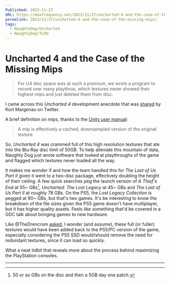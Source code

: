 ```yaml
---
Published: 2023-11-27
URL: https://maxfrequency.net/2023/11/27/uncharted-4-and-the-case-of-the-missing-mips/
permalink: 2023/11/27/uncharted-4-and-the-case-of-the-missing-mips/
tags:
  - NaughtyDog/Uncharted
  - NaughtyDog/TLOU
---
```

# Uncharted 4 and the Case of the Missing Mips

> For U4 disc space was at such a premium, we wrote a program to record over many playthrus, which textures never showed their highest mips and just deleted them from disc.

I came across this *Uncharted 4* development anecdote that was [shared](https://x.com/kurtmargenau/status/1728858789422694746) by Kurt Margenau on Twitter.

A brief definition on mips, thanks to the [Unity user manual](https://docs.unity3d.com/Manual/texture-mipmaps-introduction.html#:~:text=A%20mip%20is%20effectively%20a,on%20the%20already%20downsampled%20version.):

> A mip is effectively a cached, downsampled version of the original texture.

So, *Uncharted 4* was crammed full of this high resolution textures that ate into the Blu-Ray disc limit of 50GB. To help alleviate this mountain of data, Naughty Dog just wrote software that looked at playthroughs of the game and flagged which textures never loaded all the way.

It makes me wonder if and how the team handled this for *The Last of Us Part II* given it went to a two-disc package, effectively doubling the height of their ceiling. A few quick searches peg the launch version of *A Thief's End* at 55~ GBs[^1], *Uncharted: The Lost Legacy* at 45~ GBs and *The Last of Us Part II* at roughly 78 GBs. On the PS5, the *Lost Legacy Collection* is pegged at 90~ GBs, but that's two games. It's be interesting to know the breakdown of the file sizes given the PS5 game doesn't have multiplayer, but it has higher quality assets. Feels like something that'd be covered in a GDC talk about bringing games to new hardware. 

Like @TheDrencrom [asked](https://x.com/TheDrencrom/status/1728866921859482075), I wonder (and assume), these full (or fuller) textures would have been added back to the PS5/PC version of the game, especially considering the PS5 SSD would/should remove the need for redundant textures, since it can load so quickly.

What a neat tidbit that reveals more about the process behind maximizing the PlayStation consoles. 

---
[^1]: 50 or so GBs on the disc and then a 5GB day one patch.